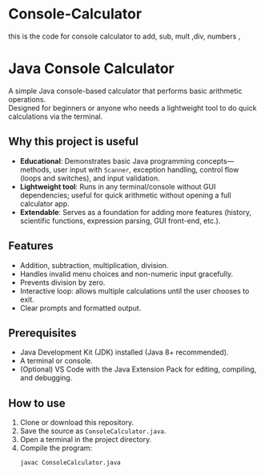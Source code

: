 # Console-Calculator
this is the code for console calculator to add, sub, mult ,div, numbers ,
# Java Console Calculator

A simple Java console-based calculator that performs basic arithmetic operations.  
Designed for beginners or anyone who needs a lightweight tool to do quick calculations via the terminal.

## Why this project is useful

- **Educational**: Demonstrates basic Java programming concepts—methods, user input with `Scanner`, exception handling, control flow (loops and switches), and input validation.
- **Lightweight tool**: Runs in any terminal/console without GUI dependencies; useful for quick arithmetic without opening a full calculator app.
- **Extendable**: Serves as a foundation for adding more features (history, scientific functions, expression parsing, GUI front-end, etc.).

## Features

- Addition, subtraction, multiplication, division.
- Handles invalid menu choices and non-numeric input gracefully.
- Prevents division by zero.
- Interactive loop: allows multiple calculations until the user chooses to exit.
- Clear prompts and formatted output.

## Prerequisites

- Java Development Kit (JDK) installed (Java 8+ recommended).
- A terminal or console.
- (Optional) VS Code with the Java Extension Pack for editing, compiling, and debugging.

## How to use

1. Clone or download this repository.
2. Save the source as `ConsoleCalculator.java`.
3. Open a terminal in the project directory.
4. Compile the program:
   ```bash
   javac ConsoleCalculator.java
